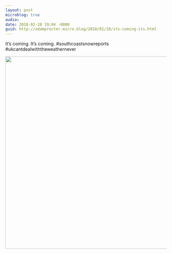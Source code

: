 ```yaml
---
layout: post
microblog: true
audio: 
date: 2018-02-28 19:04 -0000
guid: http://adamprocter.micro.blog/2018/02/28/its-coming-its.html
---
```

It’s coming. It’s coming. #southcoastsnowreports #ukcantdealwiththeweathernever

<img src="http://discursive.adamprocter.co.uk/uploads/2018/f6fc3bcb37.jpg" width="600" height="600" />
